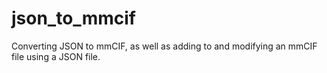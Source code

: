 # json_to_mmcif
Converting JSON to mmCIF, as well as adding to and modifying an mmCIF file using a JSON file.
